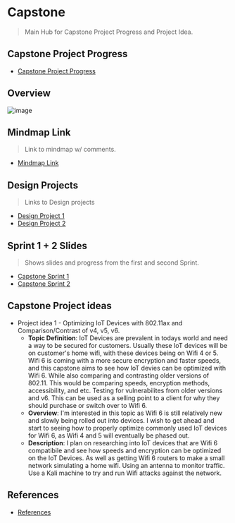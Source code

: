 # Capstone
> Main Hub for Capstone Project Progress and Project Idea.
## Capstone Project Progress
* [Capstone Project Progress](https://github.com/users/seabar24/projects/2)

## Overview

![image](https://github.com/seabar24/Capstone/assets/71162295/e4bfeaa5-7a0a-4430-b606-6cfed7486fa4)

## Mindmap Link
> Link to mindmap w/ comments.
* [Mindmap Link](https://drive.google.com/file/d/1R8EBa6PI2j-Inq2aMGillYrc-WuBF6wt/view?usp=sharing)

## Design Projects
> Links to Design projects
* [Design Project 1](https://github.com/seabar24/Capstone/blob/Home/DesignProject1.md)
* [Design Project 2](https://github.com/seabar24/Capstone/blob/Home/DesignProject2.md)

## Sprint 1 + 2 Slides
> Shows slides and progress from the first and second Sprint.
* [Capstone Sprint 1](https://github.com/seabar24/Capstone/blob/Home/Capstone%20Sprint%201.pdf)
* [Capstone Sprint 2](https://github.com/seabar24/Capstone/blob/Home/Capstone%20Design%20Project%202.pdf)

## Capstone Project ideas
* Project idea 1 - Optimizing IoT Devices with 802.11ax and Comparison/Contrast of v4, v5, v6.
  * **Topic Definition**: IoT Devices are prevalent in todays world and need a way to be secured for customers. Usually these IoT devices will be on customer's home wifi, with these devices being on Wifi 4 or 5. Wifi 6 is coming with a more secure encryption and faster speeds, and this capstone aims to see how IoT devies can be optimized with Wifi 6. While also comparing and contrasting older versions of 802.11. This would be comparing speeds, encryption methods, accessibility, and etc. Testing for vulnerabilites from older versions and v6. This can be used as a selling point to a client for why they should purchase or switch over to Wifi 6.
  * **Overview**: I'm interested in this topic as Wifi 6 is still relatively new and slowly being rolled out into devices. I wish to get ahead and start to seeing how to properly optimize commonly used IoT devices for Wifi 6, as Wifi 4 and 5 will eventually be phased out. 
  * **Description**: I plan on researching into IoT devices that are Wifi 6 compatibile and see how speeds and encryption can be optimized on the IoT Devices. As well as getting Wifi 6 routers to make a small network simulating a home wifi. Using an antenna to monitor traffic. Use a Kali machine to try and run Wifi attacks against the network. 
## References
* [References](https://github.com/seabar24/Capstone/wiki#references)
